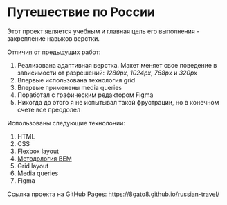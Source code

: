 # Путешествие по России

Этот проект является учебным и главная цель его выполнения - закрепление навыков верстки.

Отличия от предыдущих работ:

1. Реализована адаптивная верстка. Макет меняет свое поведение в зависимости от разрешений: *1280px*, *1024px*, *768px* и *320px*
2. Впервые использована технология grid
3. Впервые применены media queries
4. Поработал с графическим редактором Figma
5. Никогда до этого я не испытывал такой фрустрации, но в конечном счете все преодолел

Использованы следующие технолонии:

1. HTML
2. CSS
3. Flexbox layout
4. [Методология BEM](https://ru.bem.info/methodology/ "Использована классическая схема организации файловой структуры БЭМ-проектов: Nested")
5. Grid layout
6. Media queries
7. Figma

Ссылка проекта на GitHub Pages: https://8gato8.github.io/russian-travel/

